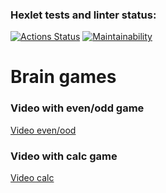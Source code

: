 ### Hexlet tests and linter status:
[![Actions Status](https://github.com/verafadeeva/java-project-61/workflows/hexlet-check/badge.svg)](https://github.com/verafadeeva/java-project-61/actions) [![Maintainability](https://api.codeclimate.com/v1/badges/7d12fe38dd53af024b30/maintainability)](https://codeclimate.com/github/verafadeeva/java-project-61/maintainability)

# Brain games

### Video with even/odd game
[Video even/ood](https://asciinema.org/a/i0efaVcVyrXVSodiXaGju33Q4)

### Video with calc game
[Video calc](https://asciinema.org/a/6a3SXe7taSYgXpouf67MyrlLo)
